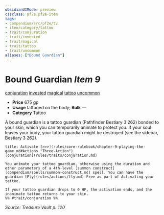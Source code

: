 ```yaml
---
obsidianUIMode: preview
cssclass: pf2e,pf2e-item
tags:
- compendium/src/pf2e/tv
- item/category/tattoo
- trait/conjuration
- trait/invested
- trait/magical
- trait/tattoo
- trait/uncommon
aliases: ["Bound Guardian"]
---
```

# Bound Guardian *Item 9*  
[conjuration](rules/traits/conjuration.md)  [invested](rules/traits/invested.md)  [magical](rules/traits/magical.md)  [tattoo](rules/traits/tattoo-lowg.md)  [uncommon](rules/traits/uncommon.md)  

- **Price** 675 gp
- **Usage** tattooed on the body; **Bulk** —
- **Category** Tattoo

A bound guardian is a tattoo guardian (Pathfinder Bestiary 3 262) bonded to your skin, which you can temporarily animate to protect you. If your soul leaves your body, your tattoo guardian might be destroyed (see the sidebar, Bestiary 3 262).

```ad-embed-ability
title: Activate [>>>](rules/core-rulebook/chapter-9-playing-the-game.md#Actions "Three-Action")
[conjuration](rules/traits/conjuration.md)  

You animate your tattoo guardian, otherwise using the duration and other parameters of a 4th-level [summon construct](compendium/spells/summon-construct.md) spell. You can have the guardian [Fly](rules/actions/fly.md) Free as part of Activating your tattoo.

If your tattoo guardian drops to 0 HP, the activation ends, and the inanimate tattoo returns to your skin.  
%% #trait/conjuration %%
```

*Source: Treasure Vault p. 120*